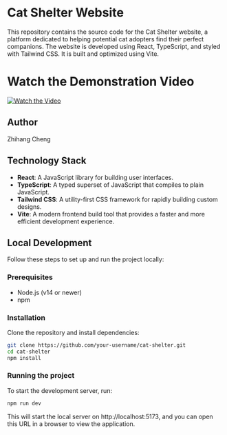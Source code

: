 # Cat Shelter Website

This repository contains the source code for the Cat Shelter website, a platform dedicated to helping potential cat adopters find their perfect companions. The website is developed using React, TypeScript, and styled with Tailwind CSS. It is built and optimized using Vite.

# Watch the Demonstration Video
[![Watch the Video](https://img.youtube.com/vi/UWdoJxSlkME/hqdefault.jpg)](https://youtu.be/UWdoJxSlkME)

## Author
Zhihang Cheng

## Technology Stack

- **React**: A JavaScript library for building user interfaces.
- **TypeScript**: A typed superset of JavaScript that compiles to plain JavaScript.
- **Tailwind CSS**: A utility-first CSS framework for rapidly building custom designs.
- **Vite**: A modern frontend build tool that provides a faster and more efficient development experience.

## Local Development

Follow these steps to set up and run the project locally:

### Prerequisites

- Node.js (v14 or newer)
- npm

### Installation

Clone the repository and install dependencies:

```bash
git clone https://github.com/your-username/cat-shelter.git
cd cat-shelter
npm install
```

### Running the project

To start the development server, run:

```bash
npm run dev
```

This will start the local server on http://localhost:5173, and you can open this URL in a browser to view the application.